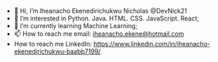 - 👋 Hi, I’m Iheanacho Ekenedirichukwu Nicholas @DevNick21
- 👀 I’m interested in Python. Java. HTML. CSS. JavaScript. React;
- 🌱 I’m currently learning Machine Learning;
- 📫 How to reach me email: iheanacho.ekene@hotmail.com
- How to reach me LinkedIn: https://www.linkedin.com/in/iheanacho-ekenedirichukwu-baabb7199/

<!---
DevNick21/DevNick21 is a ✨ special ✨ repository because its `README.md` (this file) appears on your GitHub profile.
You can click the Preview link to take a look at your changes.
--->
